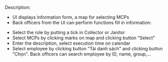 Description:
- UI displays information form, a map for selecting MCPs
- Back officers from the UI can perform functions fill in information:
+ Select the role by putting a tick in Collector or Janitor
+ Select MCPs by clicking marks on map and clicking button "Select" 
+ Enter the description, select execution time on calendar
+ Select employee by clicking button "Tải danh sách" and clicking button "Chọn". Back officers can search employee by ID, name, group,...

